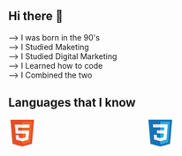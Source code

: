 ## Hi there 👋 ##

--> I was born in the 90's <br>
--> I Studied Maketing <br>
--> I Studied Digital Marketing <br>
--> I Learned how to code <br>
--> I Combined the two <br>

## Languages that I know ##

<div style="display:flex;gap:200px;">
  <img width="50" height="50" src='https://raw.githubusercontent.com/devicons/devicon/master/icons/html5/html5-original.svg'>
  <img width="50" height="50" src='https://raw.githubusercontent.com/devicons/devicon/master/icons/css3/css3-original.svg'>
</div>
